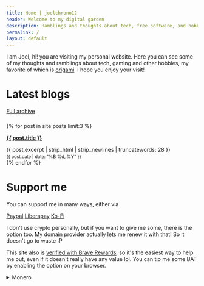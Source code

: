 ```yaml
---
title: Home | joelchrono12
header: Welcome to my digital garden
description: Ramblings and thoughts about tech, free software, and hobbies of my life, shared bit by bit.
permalink: /
layout: default
---
```


<!--<div markdown="1" class="blog-data">-->
<div class="wrapper">
  <p>
  I am Joel, hi! you are visiting my personal website. Here you can see some of my thoughts and ramblings about tech, gaming and other hobbies, my favorite of which is <a href="/origami"> origami</a>. 
  I hope you enjoy your visit!
  </p>
</div>
  <!--<div class=wrapper style="min-width: 40%; margin: 1rem; padding: 1rem;" >-->
    <!--<img style="opacity: 1;" src="/assets/img/chill_chrono_trigger.gif">-->
  <!--</div>-->
<!--</div>-->



<div class="blog-data" style="padding-bottom: .5rem;align-items: first baseline;">
<h1>Latest blogs</h1>
<a class=button href="/blog">Full archive</a>
</div>

<!--<div markdown="1" class="wrapper">-->

{% for post in site.posts limit:3 %}
<article class="posts wrapper">
  <p class="blog-data"><a href="{{ post.url }}"><b>{{ post.title }}</b></a></p>
  <div>{{ post.excerpt | strip_html | strip_newlines | truncatewords: 28 }}</div>
  <small>{{ post.date | date: "%B %d, %Y" }}</small>
</article>
{% endfor %} 
<!--</div>-->

# Support me
<div markdown="1" class="wrapper">

You can support me in many ways, either via 

<a class="button" href="https://www.paypal.com/donate/?hosted_button_id=NAD2DMRXY22EW">Paypal</a>
<a class="button" href="https://liberapay.com/joelchrono12/donate">Liberapay</a>
<a class="button" href="https://ko-fi.com/joelchrono12">Ko-Fi</a>

I don't use crypto personally, but if you want to give me some, there is the option too. My domain provider actually lets me renew it with that! So it doesn't go to waste :P

This site also is [verified with Brave Rewards](https://brave.com/), so it's the easiest way to help me out, even if it doesn't really have any value lol. You can tip me some BAT by enabling the option on your browser.

<details>
<summary>Monero</summary>
I only use <b>Monero</b> since at least its something anonymous and privacy respecting!
<pre>
45Y7FRc1SfrB8YsoJKnoWqTxRaLdFRghaB5EvVaLhs3BMmr3mT5jsooKVVefyF6m4Hg3CyM24q7Ck6TrnbhWmmEMLVJmc1e
</pre>
<center><img src="./assets/img/monero"/></center>
</details>
</div>
